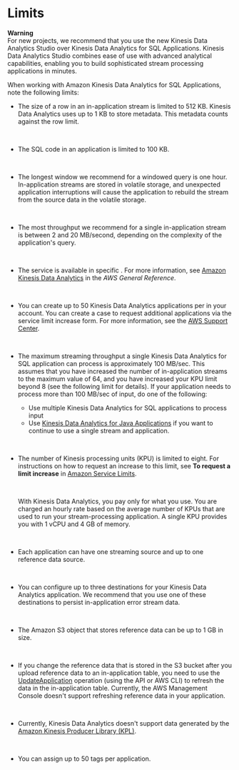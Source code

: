 # Limits<a name="limits"></a>

**Warning**  
For new projects, we recommend that you use the new Kinesis Data Analytics Studio over Kinesis Data Analytics for SQL Applications\. Kinesis Data Analytics Studio combines ease of use with advanced analytical capabilities, enabling you to build sophisticated stream processing applications in minutes\.

When working with Amazon Kinesis Data Analytics for SQL Applications, note the following limits:
+ The size of a row in an in\-application stream is limited to 512 KB\. Kinesis Data Analytics uses up to 1 KB to store metadata\. This metadata counts against the row limit\. 

   
+ The SQL code in an application is limited to 100 KB\. 

   
+ The longest window we recommend for a windowed query is one hour\. In\-application streams are stored in volatile storage, and unexpected application interruptions will cause the application to rebuild the stream from the source data in the volatile storage\.

   
+ The most throughput we recommend for a single in\-application stream is between 2 and 20 MB/second, depending on the complexity of the application's query\.

   
+ The service is available in specific \. For more information, see [Amazon Kinesis Data Analytics](https://docs.aws.amazon.com/general/latest/gr/rande.html#ka_region) in the *AWS General Reference*\. 

   
+ You can create up to 50 Kinesis Data Analytics applications per in your account\. You can create a case to request additional applications via the service limit increase form\. For more information, see the [AWS Support Center](https://console.aws.amazon.com/support/home#/)\.

   
+ The maximum streaming throughput a single Kinesis Data Analytics for SQL application can process is approximately 100 MB/sec\. This assumes that you have increased the number of in\-application streams to the maximum value of 64, and you have increased your KPU limit beyond 8 \(see the following limit for details\)\. If your application needs to process more than 100 MB/sec of input, do one of the following:
  + Use multiple Kinesis Data Analytics for SQL applications to process input
  + Use [Kinesis Data Analytics for Java Applications](/kinesisanalytics/latest/java/what-is.html) if you want to continue to use a single stream and application\.

   
+ The number of Kinesis processing units \(KPU\) is limited to eight\. For instructions on how to request an increase to this limit, see **To request a limit increase** in [Amazon Service Limits](https://docs.aws.amazon.com/general/latest/gr/aws_service_limits.html)\.

   

  With Kinesis Data Analytics, you pay only for what you use\. You are charged an hourly rate based on the average number of KPUs that are used to run your stream\-processing application\. A single KPU provides you with 1 vCPU and 4 GB of memory\. 

   
+ Each application can have one streaming source and up to one reference data source\. 

   
+ You can configure up to three destinations for your Kinesis Data Analytics application\. We recommend that you use one of these destinations to persist in\-application error stream data\.

   
+ The Amazon S3 object that stores reference data can be up to 1 GB in size\.

   
+ If you change the reference data that is stored in the S3 bucket after you upload reference data to an in\-application table, you need to use the [UpdateApplication](API_UpdateApplication.md) operation \(using the API or AWS CLI\) to refresh the data in the in\-application table\. Currently, the AWS Management Console doesn't support refreshing reference data in your application\.

   
+ Currently, Kinesis Data Analytics doesn't support data generated by the [Amazon Kinesis Producer Library \(KPL\)](https://docs.aws.amazon.com/kinesis/latest/dev/developing-producers-with-kpl.html)\. 

   
+ You can assign up to 50 tags per application\.